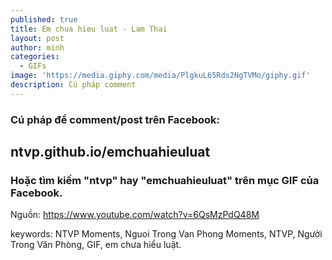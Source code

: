 ```yaml
---
published: true
title: Em chua hieu luat - Lam Thai
layout: post
author: minh
categories:
  - GIFs
image: 'https://media.giphy.com/media/PlgkuL65Rds2NgTVMo/giphy.gif'
description: Cú pháp comment
---
```

### Cú pháp để comment/post trên Facebook: 
## ntvp.github.io/emchuahieuluat

### Hoặc tìm kiếm "ntvp" hay "emchuahieuluat" trên mục GIF của Facebook.

Nguồn: https://www.youtube.com/watch?v=6QsMzPdQ48M

keywords: NTVP Moments, Nguoi Trong Van Phong Moments, NTVP, Người Trong Văn Phòng, GIF, em chưa hiểu luật.
